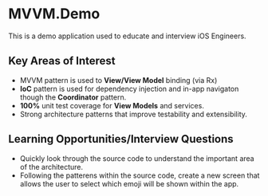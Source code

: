 # MVVM.Demo
This is a demo application used to educate and interview iOS Engineers.

## Key Areas of Interest
- MVVM pattern is used to **View/View Model** binding (via Rx)
- **IoC** pattern is used for dependency injection and in-app navigaton though the **Coordinator** pattern.
- **100%** unit test coverage for **View Models** and services.
- Strong architecture patterns that improve testability and extensibility.

## Learning Opportunities/Interview Questions
- Quickly look through the source code to understand the important area of the architecture.
- Following the patterens within the source code, create a new screen that allows the user to select which emoji will be shown within the app.
